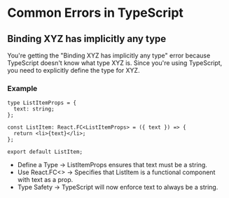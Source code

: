 # Common Errors in TypeScript  

## Binding XYZ has implicitly any type

You're getting the "Binding XYZ has implicitly any type" error because TypeScript doesn't know what type XYZ is. Since you're using TypeScript, you need to explicitly define the type for XYZ.

### Example

```tsx
type ListItemProps = {
  text: string;
};

const ListItem: React.FC<ListItemProps> = ({ text }) => {
  return <li>{text}</li>;
};

export default ListItem;
```

- Define a Type → ListItemProps ensures that text must be a string.
- Use React.FC<> → Specifies that ListItem is a functional component with text as a prop.
- Type Safety → TypeScript will now enforce text to always be a string.


